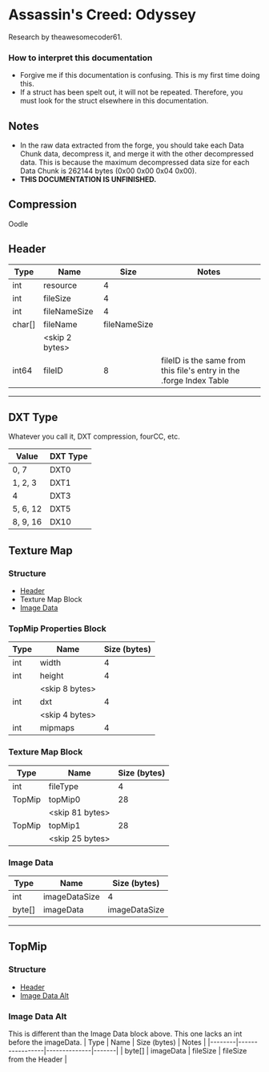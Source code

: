 # Assassin's Creed: Odyssey
Research by theawesomecoder61.

### How to interpret this documentation
- Forgive me if this documentation is confusing. This is my first time doing this.
- If a struct has been spelt out, it will not be repeated. Therefore, you must look for the struct elsewhere in this documentation.

## Notes
- In the raw data extracted from the forge, you should take each Data Chunk data, decompress it, and merge it with the other decompressed data. This is because the maximum decompressed data size for each Data Chunk is 262144 bytes (0x00 0x00 0x04 0x00).
- **THIS DOCUMENTATION IS UNFINISHED.**

## Compression
Oodle

## Header
|  Type  |      Name      |     Size     | Notes |
|--------|----------------|--------------|-------|
| int    | resource       | 4            |       |
| int    | fileSize       | 4            |       |
| int    | fileNameSize   | 4            |       |
| char[] | fileName       | fileNameSize |       |
|        | <skip 2 bytes> |              |       |
| int64  | fileID         | 8            | fileID is the same from this file's entry in the .forge Index Table |

---

## DXT Type
Whatever you call it, DXT compression, fourCC, etc.

|  Value   | DXT Type |
|----------|----------|
|     0, 7 | DXT0     |
|  1, 2, 3 | DXT1     |
|        4 | DXT3     |
| 5, 6, 12 | DXT5     |
| 8, 9, 16 | DX10     |


## Texture Map
### Structure
- [Header](#header)
- Texture Map Block
- [Image Data](#image-data)

### TopMip Properties Block
| Type |      Name      | Size (bytes) |
|------|----------------|--------------|
| int  | width          |            4 |
| int  | height         |            4 |
|      | <skip 8 bytes> |              |
| int  | dxt            |            4 |
|      | <skip 4 bytes> |              |
| int  | mipmaps        |            4 |

### Texture Map Block
|  Type  |      Name       | Size (bytes) |
|--------|-----------------|--------------|
| int    | fileType        | 4            |
| TopMip | topMip0         | 28           |
|        | <skip 81 bytes> |              |
| TopMip | topMip1         | 28           |
|        | <skip 25 bytes> |              |

### Image Data
|  Type  |      Name       | Size (bytes)  |
|--------|-----------------|---------------|
| int    | imageDataSize   | 4             |
| byte[] | imageData       | imageDataSize |

---

## TopMip
### Structure
- [Header](#header)
- [Image Data Alt](#image-data-alt)

### Image Data Alt
This is different than the Image Data block above. This one lacks an int before the imageData.
|  Type  |      Name       | Size (bytes) | Notes |
|--------|-----------------|--------------|-------|
| byte[] | imageData       | fileSize | fileSize from the Header |
